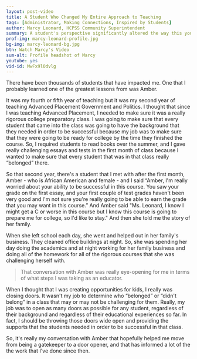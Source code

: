 ```yaml
---
layout: post-video
title: A Student Who Changed My Entire Approach to Teaching
tags: [Administrator, Making Connections, Inspired by Students] 
author: Marcy Leonard, HCPSS Community Superintendent
summary: A student's perspective significantly altered the way this young teacher viewed her role as an educator and ultimately led to many years of providing opportunities for all students.
prof-img: marcy-leonard-profile.jpg
bg-img: marcy-leonard-bg.jpg
btn: Watch Marcy's Video
sum-alt: Profile headshot of Marcy
youtube: yes
vid-id: MwFx9lOdvlg
---
```


There have been thousands of students that have impacted me. One that I probably learned one of the greatest lessons from was Amber. 

It was my fourth or fifth year of teaching but it was my second year of teaching Advanced Placement Government and Politics. I thought that since I was teaching Advanced Placement, I needed to make sure it was a really rigorous college preparatory class. I was going to make sure that every student that came into the class was going to have the background that they needed in order to be successful because my job was to make sure that they were going to be ready for college by the time they finished the course. So, I required students to read books over the summer, and I gave really challenging essays and tests in the first month of class because I wanted to make sure that every student that was in that class really “belonged” there. 

So that second year, there's a student that I met with after the first month, Amber - who is African American and female - and I said “Amber, I'm really worried about your ability to be successful in this course. You saw your grade on the first essay, and your first couple of test grades haven't been very good and I'm not sure you're really going to be able to earn the grade that you may want in this course.” And Amber said "Ms. Leonard, I know I might get a C or worse in this course but I know this course is going to prepare me for college, so I'd like to stay." And then she told me the story of her family. 

When she left school each day, she went and helped out in her family's business. They cleaned office buildings at night. So, she was spending her day doing the academics and at night working for her family business and doing all of the homework for all of the rigorous courses that she was challenging herself with. 

> That conversation with Amber was really eye-opening for me in terms of what steps I was taking as an educator.  

When I thought that I was creating opportunities for kids, I really was closing doors. It wasn't my job to determine who “belonged” or “didn't belong” in a class that may or may not be challenging for them. Really, my job was to open as many doors as possible for any student, regardless of their background and regardless of their educational experiences so far. In fact, I should be throwing those doors wide open and providing the supports that the students needed in order to be successful in that class. 

So, it's really my conversation with Amber that hopefully helped me move from being a gatekeeper to a door opener, and that has informed a lot of the the work that I've done since then.